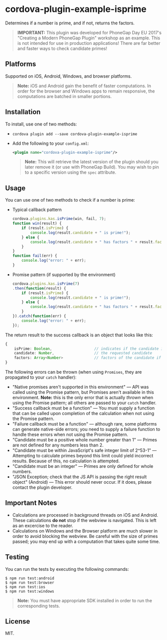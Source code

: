 # cordova-plugin-example-isprime

Determines if a number is prime, and if not, returns the factors.

> **IMPORTANT:** This plugin was developed for PhoneGap Day EU 2017's "Creating a Modern PhoneGap Plugin" workshop as an example. This is not intended for use in production applications! There are far better and faster ways to check candidate primes!

## Platforms

Supported on iOS, Android, Windows, and browser platforms.

> **Note:** iOS and Android gain the benefit of faster computations. In order for the browser and Windows apps to remain responsive, the computations are batched in smaller portions.

## Installation

To install, use one of two methods:

* `cordova plugin add --save cordova-plugin-example-isprime`
* Add the following to your `config.xml`:

    ```xml
    <plugin name="cordova-plugin-example-isprime"/>
    ```

    > **Note:** This will retrieve the latest version of the plugin should you later remove it (or use with PhoneGap Build). You may wish to pin to a specific version using the `spec` attribute.

## Usage

You can use one of two methods to check if a number is prime:

* Typical callback pattern
    ```javascript
    cordova.plugins.kas.isPrime(win, fail, 7);
    function win(result) {
        if (result.isPrime) {
            console.log(result.candidate + " is prime!");
        } else {
            console.log(result.candidate + " has factors " + result.factors);
        }
    }
    function fail(err) {
        console.log("error: " + err);
    }
    ```

* Promise pattern (if supported by the environment)
    ```javascript
    cordova.plugins.kas.isPrime(7)
    .then(function(result) {
        if (result.isPrime) {
            console.log(result.candidate + " is prime!");
        } else {
            console.log(result.candidate + " has factors " + result.factors);
        }
    }).catch(function(err) {
        console.log("error: " + err);
    });

The return result to the success callback is an object that looks like this:

```typescript
{
    isPrime: Boolean,                   // indicates if the candidate is prime
    candidate: Number,                  // the requested candidate
    factors: Array<Number>              // factors of the candidate if NOT prime
}
```

The following errors can be thrown (when using `Promises`, they are propagated to your `catch` handler):

* "Native promises aren't supported in this environment" &mdash; API was called using the Promise pattern, but Promises aren't available in this environment. **Note:** this is the only error that is actually _thrown_ when using the Promise pattern; all others are passed to your `catch` handler.
* "Success callback must be a function" &mdash; You must supply a function that can be called upon completion of the calculation when not using the Promise pattern.
* "Failure callback must be a function" &mdash; although rare, some platforms can generate native-side errors; you need to supply a failure function to handle these errors when not using the Promise pattern.
* "Candidate must be a positive whole number greater than 1" &mdash; Primes are not defined for any numbers less than 2.
* "Candidate must be within JavaScript's safe integer limit of 2^53-1" &mdash; Attempting to calculate primes beyond this limit could yield incorrect results. Because of this, no calculation is attempted.
* "Candidate must be an integer" &mdash; Primes are only defined for whole numbers.
* "JSON Exception; check that the JS API is passing the right result object" (Android) &mdash; This error should never occur. If it does, please contact the plugin developer.

## Important Notes

* Calculations are processed in background threads on iOS and Android. These calculations **do not** stop if the webview is navigated. This is left as an excercise to the reader.
* Calculations on Windows and the Browser platform are much slower in order to avoid blocking the webview. Be careful with the size of primes passed; you may end up with a computation that takes quite some time.

## Testing

You can run the tests by executing the following commands:

```
$ npm run test:android
$ npm run test:browser
$ npm run test:ios
$ npm run test:windows
```

> **Note:** You must have appropriate SDK installed in order to run the corresponding tests.

## License

MIT.